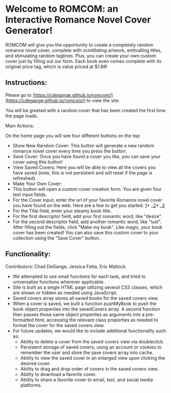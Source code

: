 # Welcome to ROMCOM: an Interactive Romance Novel Cover Generator!

ROMCOM will give you the opportunity to create a completely random romance novel cover, complete with scintillating artwork, enthralling titles, and stimulating random taglines. Plus, you can create your own custom cover just by filling out our form. Each book even comes complete with its original price tag, which is value priced at $1.89!

## Instructions:

Please go to [https://cdegange.github.io/romcom/](https://cdegange.github.io/romcom/) to view the site.

You will be greeted with a random cover that has been created the first time the page loads.

Main Actions:

On the home page you will see four different buttons on the top:

- Show New Random Cover:
This button will generate a new random romance novel cover every time you press the button.
- Save Cover:
Once you have found a cover you like, you can save your cover using this button!
- View Saved Covers:
Here you will be able to view all the covers you have saved (note, this is not persistent and will reset if the page is refreshed).
- Make Your Own Cover:
- This button will open a custom cover creation form. You are given four text input fields.
- For the Cover input, enter the url of your favorite Romance novel cover you have found on the web. Here are a few to get you started. [1](http://s3.foreveryoungadult.com.s3.amazonaws.com/_uploads/images/37762/thedukeandi__span.jpg)* _[2](https://amolife.com/image/images/stories/Art/Painters/Max_Ginsburg_Illustration_3.jpg)* _[3](https://amolife.com/image/images/stories/Art/Painters/Max_Ginsburg_Illustration_1.jpg)
- For the Title field, enter your steamy book title.
- For the first descriptor field, add your first romantic word, like "desire".
- For the second descriptor field, add another romantic word, like "lust".
After filling out the fields, click "Make my book". Like magic, your book cover has been created! You can also save this custom cover to your collection using the "Save Cover" button.

## Functionality:

Contributors: Chad DeGange, Jessica Fatta, Eric Matlock

- We attempted to use small functions for each task, and tried to universalize functions wherever applicable.
- Site is built as a single HTML page utilizing several CSS classes, which are shown or hidden as needed using JavaScript.
- Saved covers array stores all saved books for the saved covers view.
- When a cover is saved, we built a function pushMyBook to push the book object properties into the savedCovers array. A second function then passes those same object properties as arguments into a pre-formatted html, accessing the relevant class properties as needed to format the cover for the saved covers view.
- For future updates, we would like to include additional functionality such as:
    - Ability to delete a cover from the saved covers view via doubleclick.
    - Persistent storage of saved covers, using an account or cookies to remember the user and store the save covers array into cache.
    - Ability to view the saved cover in an enlarged view upon clicking the desired cover.
    - Ability to drag and drop order of covers in the saved covers view.
    - Ability to download a favorite cover.
    - Ability to share a favorite cover to email, text, and social media platforms.

